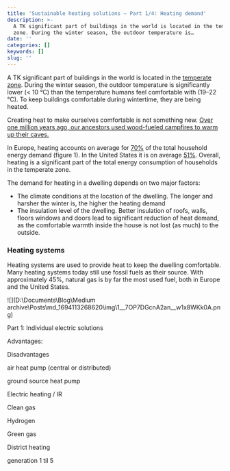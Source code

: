 ```yaml
---
title: 'Sustainable heating solutions — Part 1/4: Heating demand'
description: >-
  A TK significant part of buildings in the world is located in the temperate
  zone. During the winter season, the outdoor temperature is…
date: ''
categories: []
keywords: []
slug: ''
---
```


  

  

  

A TK significant part of buildings in the world is located in the [temperate zone](https://en.wikipedia.org/wiki/Temperate_climate#/media/File:Latitude_zones.png). During the winter season, the outdoor temperature is significantly lower (< 10 °C) than the temperature humans feel comfortable with (19–22 °C). To keep buildings comfortable during wintertime, they are being heated.

Creating heat to make ourselves comfortable is not something new. [Over one million years ago, our ancestors used wood-fueled campfires to warm up their caves.](https://www.pnas.org/content/early/2012/03/27/1117620109.abstract?sid=88fba9c9-4dad-40c3-be22-221676c4451b) 

In Europe, heating accounts on average for [70%](https://www.odyssee-mure.eu/publications/efficiency-by-sector/households/household-eu.pdf) of the total household energy demand (figure 1). In the United States it is on average [51%](https://www.eia.gov/energyexplained/use-of-energy/homes.php). Overall, heating is a significant part of the total energy consumption of households in the temperate zone.

The demand for heating in a dwelling depends on two major factors:

*   The climate conditions at the location of the dwelling. The longer and harsher the winter is, the higher the heating demand
*   The insulation level of the dwelling. Better insulation of roofs, walls, floors windows and doors lead to significant reduction of heat demand, as the comfortable warmth inside the house is not lost (as much) to the outside.

  

### Heating systems

Heating systems are used to provide heat to keep the dwelling comfortable. Many heating systems today still use fossil fuels as their source. With approximately 45%, natural gas is by far the most used fuel, both in Europe and the United States. 

![](D:\Documents\Blog\Medium archive\Posts\md_1694113268620\img\1__7OP7DGcnA2an__w1x8WKk0A.png)

  

Part 1: Individual electric solutions

  

Advantages:

  

Disadvantages

  

air heat pump (central or distributed)

ground source heat pump

Electric heating / IR

  

Clean gas

Hydrogen

Green gas

  

District heating

generation 1 til 5